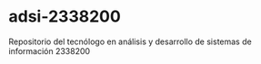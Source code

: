 # adsi-2338200
Repositorio del tecnólogo en análisis y desarrollo de sistemas de información 2338200